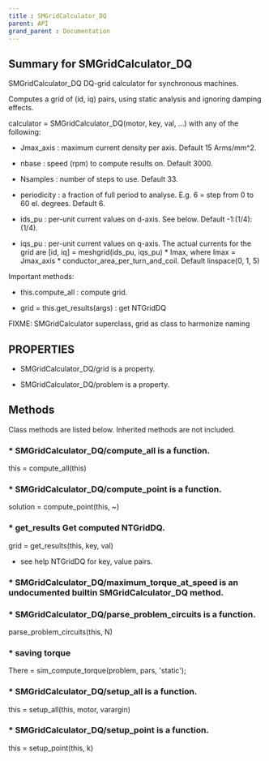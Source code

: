 ```yaml
---
title : SMGridCalculator_DQ
parent: API
grand_parent : Documentation
---
```

## Summary for SMGridCalculator_DQ
SMGridCalculator_DQ DQ-grid calculator for synchronous machines.

Computes a grid of (id, iq) pairs, using static analysis and ignoring
damping effects.

calculator = SMGridCalculator_DQ(motor, key, val, ...) with any of the following:

* Jmax_axis : maximum current density per axis. Default 15
Arms/mm^2.

* nbase : speed (rpm) to compute results on. Default 3000.

* Nsamples : number of steps to use. Default 33.

* periodicity : a fraction of full period to analyse. E.g. 6 =
step from 0 to 60 el. degrees. Default 6.

* ids_pu : per-unit current values on d-axis. See below. Default
-1:(1/4):(1/4).

* iqs_pu : per-unit current values on q-axis. The actual currents
for the grid are [id, iq] = meshgrid(ids_pu, iqs_pu) * Imax, where
Imax = Jmax_axis * conductor_area_per_turn_and_coil. Default linspace(0, 1, 5)

Important methods:

* this.compute_all : compute grid.

* grid = this.get_results(args) : get NTGridDQ

FIXME: SMGridCalculator superclass, grid as class to harmonize naming
## PROPERTIES
* SMGridCalculator_DQ/grid is a property.

* SMGridCalculator_DQ/problem is a property.

## Methods
Class methods are listed below. Inherited methods are not included.
### * SMGridCalculator_DQ/compute_all is a function.
this = compute_all(this)

### * SMGridCalculator_DQ/compute_point is a function.
solution = compute_point(this, ~)

### * get_results Get computed NTGridDQ.

grid = get_results(this, key, val)

* see help NTGridDQ for key, value pairs.

### * SMGridCalculator_DQ/maximum_torque_at_speed is an undocumented builtin SMGridCalculator_DQ method.

### * SMGridCalculator_DQ/parse_problem_circuits is a function.
parse_problem_circuits(this, N)

### * saving torque
There = sim_compute_torque(problem, pars, 'static');

### * SMGridCalculator_DQ/setup_all is a function.
this = setup_all(this, motor, varargin)

### * SMGridCalculator_DQ/setup_point is a function.
this = setup_point(this, k)

